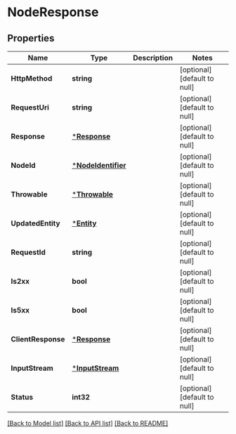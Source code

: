 # NodeResponse

## Properties
Name | Type | Description | Notes
------------ | ------------- | ------------- | -------------
**HttpMethod** | **string** |  | [optional] [default to null]
**RequestUri** | **string** |  | [optional] [default to null]
**Response** | [***Response**](Response.md) |  | [optional] [default to null]
**NodeId** | [***NodeIdentifier**](NodeIdentifier.md) |  | [optional] [default to null]
**Throwable** | [***Throwable**](Throwable.md) |  | [optional] [default to null]
**UpdatedEntity** | [***Entity**](Entity.md) |  | [optional] [default to null]
**RequestId** | **string** |  | [optional] [default to null]
**Is2xx** | **bool** |  | [optional] [default to null]
**Is5xx** | **bool** |  | [optional] [default to null]
**ClientResponse** | [***Response**](Response.md) |  | [optional] [default to null]
**InputStream** | [***InputStream**](InputStream.md) |  | [optional] [default to null]
**Status** | **int32** |  | [optional] [default to null]

[[Back to Model list]](../README.md#documentation-for-models) [[Back to API list]](../README.md#documentation-for-api-endpoints) [[Back to README]](../README.md)


